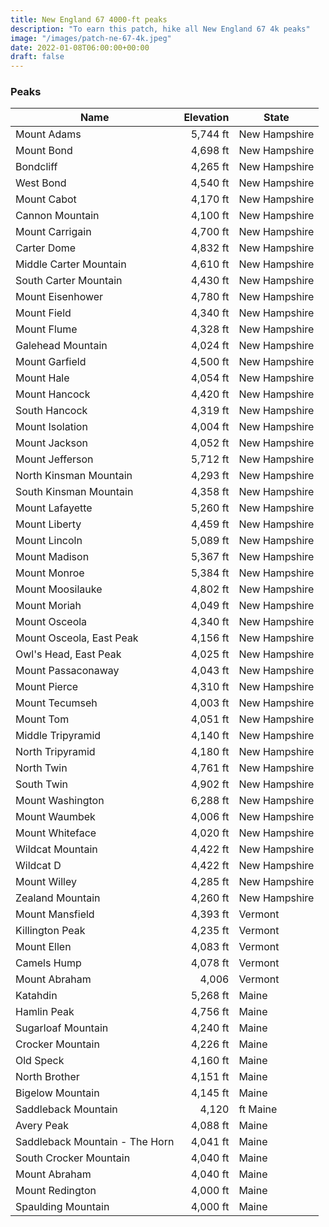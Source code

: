```yaml
---
title: New England 67 4000-ft peaks 
description: "To earn this patch, hike all New England 67 4k peaks"
image: "/images/patch-ne-67-4k.jpeg"
date: 2022-01-08T06:00:00+00:00
draft: false
---
```

### Peaks
| Name | Elevation | State |
|------|----------:|-------|
| Mount Adams | 5,744 ft | New Hampshire |
| Mount Bond     | 4,698 ft    | New Hampshire |
| Bondcliff | 4,265 ft      | New Hampshire |
| West Bond | 4,540 ft      | New Hampshire |
| Mount Cabot | 4,170 ft      | New Hampshire |
| Cannon Mountain | 4,100 ft      | New Hampshire |
| Mount Carrigain | 4,700 ft      | New Hampshire |
| Carter Dome | 4,832 ft      | New Hampshire |
| Middle Carter Mountain | 4,610 ft      | New Hampshire |
| South Carter Mountain | 4,430 ft      | New Hampshire |
| Mount Eisenhower | 4,780 ft      | New Hampshire |
| Mount Field | 4,340 ft      | New Hampshire |
| Mount Flume | 4,328 ft      | New Hampshire |
| Galehead Mountain | 4,024 ft      | New Hampshire |
| Mount Garfield | 4,500 ft      | New Hampshire |
| Mount Hale | 4,054 ft      | New Hampshire |
| Mount Hancock | 4,420 ft      | New Hampshire |
| South Hancock | 4,319 ft      | New Hampshire |
| Mount Isolation | 4,004 ft      | New Hampshire |
| Mount Jackson | 4,052 ft      | New Hampshire |
| Mount Jefferson | 5,712 ft      | New Hampshire |
| North Kinsman Mountain | 4,293 ft      | New Hampshire |
| South Kinsman Mountain | 4,358 ft      | New Hampshire |
| Mount Lafayette | 5,260 ft      | New Hampshire |
| Mount Liberty | 4,459 ft      | New Hampshire |
| Mount Lincoln | 5,089 ft      | New Hampshire |
| Mount Madison | 5,367 ft      | New Hampshire |
| Mount Monroe | 5,384 ft      | New Hampshire |
| Mount Moosilauke | 4,802 ft      | New Hampshire |
| Mount Moriah | 4,049 ft      | New Hampshire |
| Mount Osceola | 4,340 ft      | New Hampshire |
| Mount Osceola, East Peak | 4,156 ft      | New Hampshire |
| Owl's Head, East Peak | 4,025 ft      | New Hampshire |
| Mount Passaconaway | 4,043 ft      | New Hampshire |
| Mount Pierce | 4,310 ft      | New Hampshire |
| Mount Tecumseh | 4,003 ft      | New Hampshire |
| Mount Tom | 4,051 ft      | New Hampshire |
| Middle Tripyramid | 4,140 ft      | New Hampshire |
| North Tripyramid | 4,180 ft      | New Hampshire |
| North Twin | 4,761 ft      | New Hampshire |
| South Twin | 4,902 ft      | New Hampshire |
| Mount Washington | 6,288 ft      | New Hampshire |
| Mount Waumbek | 4,006 ft      | New Hampshire |
| Mount Whiteface | 4,020 ft      | New Hampshire |
| Wildcat Mountain | 4,422 ft      | New Hampshire |
| Wildcat D | 4,422 ft      | New Hampshire |
| Mount Willey | 4,285 ft      | New Hampshire |
| Zealand Mountain | 4,260 ft      | New Hampshire |
| Mount Mansfield | 4,393 ft | Vermont |
| Killington Peak | 4,235 ft | Vermont |
| Mount Ellen | 4,083 ft | Vermont |
| Camels Hump | 4,078 ft | Vermont |
| Mount Abraham | 4,006 | Vermont |
| Katahdin | 5,268 ft | Maine |
| Hamlin Peak | 4,756 ft | Maine |
| Sugarloaf Mountain | 4,240 ft | Maine| 
| Crocker Mountain | 4,226 ft | Maine| 
| Old Speck | 4,160 ft | Maine | 
| North Brother | 4,151 ft|  Maine| 
| Bigelow Mountain | 4,145 ft | Maine | 
| Saddleback Mountain | 4,120|  ft Maine| 
| Avery Peak | 4,088 ft | Maine| 
| Saddleback Mountain - The Horn | 4,041 ft|  Maine| 
| South Crocker Mountain | 4,040 ft | Maine| 
| Mount Abraham | 4,040 ft | Maine| 
| Mount Redington | 4,000 ft | Maine| 
| Spaulding Mountain | 4,000 ft | Maine| 
